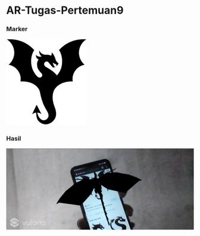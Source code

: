 # AR-Tugas-Pertemuan9

### Marker
![alt text](https://github.com/berlianafd/AR-Tugas-Pertemuan9/blob/main/Screenshot/download.jpg)

### Hasil
![alt text](https://github.com/berlianafd/AR-Tugas-Pertemuan9/blob/main/Screenshot/Screenshot_1.jpg)
